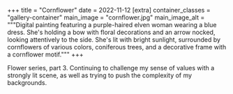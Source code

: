 +++
title = "Cornflower"
date = 2022-11-12
[extra]
container_classes = "gallery-container"
main_image = "cornflower.jpg"
main_image_alt = """Digital painting featuring a purple-haired elven woman
wearing a blue dress. She's holding a bow with floral decorations and an arrow
nocked, looking attentively to the side. She's lit with bright sunlight,
surrounded by cornflowers of various colors, coniferous trees, and a decorative
frame with a cornflower motif."""
+++

Flower series, part 3. Continuing to challenge my sense of values with a
strongly lit scene, as well as trying to push the complexity of my backgrounds.
